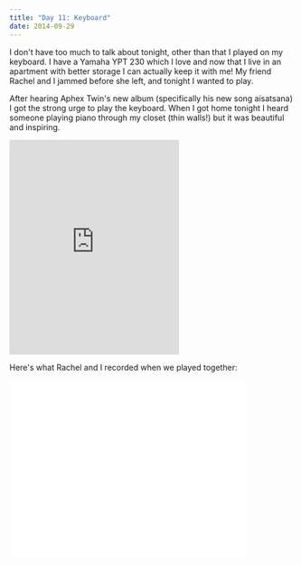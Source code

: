 ```yaml
---
title: "Day 11: Keyboard"
date: 2014-09-29
---
```


I don't have too much to talk about tonight, other than that I played on my keyboard. I have a Yamaha YPT 230 which I love and now that I live in an apartment with better storage I can actually keep it with me! My friend Rachel and I jammed before she left, and tonight I wanted to play.

After hearing Aphex Twin's new album (specifically his new song aisatsana) I got the strong urge to play the keyboard. When I got home tonight I heard someone playing piano through my closet (thin walls!) but it was beautiful and inspiring.

<iframe src="https://embed.spotify.com/?uri=spotify:track:3ESsjKqrj3M79I8sSZieK3" width="300" height="380" frameborder="0" allowtransparency="true"></iframe>

Here's what Rachel and I recorded when we played together:

<iframe width="420" height="315" src="//www.youtube.com/embed/yBIzTWg7ceQ" frameborder="0" allowfullscreen></iframe>